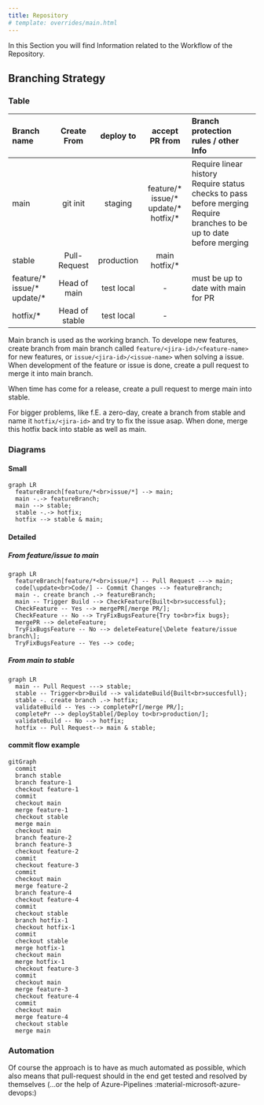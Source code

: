 ```yaml
---
title: Repository
# template: overrides/main.html
---
```


In this Section you will find Information related to the Workflow of the Repository.

## Branching Strategy

### Table

| Branch name                         |  Create From   | deploy to  |                  accept PR from                  | Branch protection rules / other Info                                                                                       |
| :---------------------------------- | :------------: | :--------: | :----------------------------------------------: | :------------------------------------------------------------------------------------------------------------------------- |
| main                                |    git init    |  staging   | feature/\*<br>issue/\*<br>update/\*<br>hotfix/\* | Require linear history<br>Require status checks to pass before merging<br>Require branches to be up to date before merging |
| stable                              |  Pull-Request  | production |                main<br>hotfix/\*                 |                                                                                                                            |
| feature/\*<br>issue/\*<br>update/\* |  Head of main  | test local |                        -                         | must be up to date with main for PR                                                                                        |
| hotfix/*                            | Head of stable | test local |                        -                         |

Main branch is used as the working branch. To develope new features, create branch from main branch called `feature/<jira-id>/<feature-name>` for new features, or `issue/<jira-id>/<issue-name>` when solving a issue. When development of the feature or issue is done, create a pull request to merge it into main branch.

When time has come for a release, create a pull request to merge main into stable.

For bigger problems, like f.E. a zero-day, create a branch from stable and name it `hotfix/<jira-id>` and try to fix the issue asap. When done, merge this hotfix back into stable as well as main.

### Diagrams

#### Small

``` mermaid
graph LR
  featureBranch[feature/*<br>issue/*] --> main;
  main -.-> featureBranch;
  main --> stable;
  stable -.-> hotfix;
  hotfix --> stable & main;
```

#### Detailed

##### From feature/issue to main

``` mermaid
graph LR
  featureBranch[feature/*<br>issue/*] -- Pull Request ---> main;
  code[\update<br>Code/] -- Commit Changes --> featureBranch;
  main -. create branch .-> featureBranch;
  main -- Trigger Build --> CheckFeature{Built<br>successful};
  CheckFeature -- Yes --> mergePR[/merge PR/];
  CheckFeature -- No --> TryFixBugsFeature{Try to<br>fix bugs};
  mergePR --> deleteFeature;
  TryFixBugsFeature -- No --> deleteFeature[\Delete feature/issue branch\];
  TryFixBugsFeature -- Yes --> code;
```

##### From main to stable

``` mermaid
graph LR
  main -- Pull Request ---> stable;
  stable -- Trigger<br>Build --> validateBuild{Built<br>succesfull};
  stable -. create branch .-> hotfix;
  validateBuild -- Yes --> completePr[/merge PR/];
  completePr --> deployStable[/Deploy to<br>production/];
  validateBuild -- No --> hotfix;
  hotfix -- Pull Request--> main & stable;
```

#### commit flow example

``` mermaid
gitGraph
  commit
  branch stable
  branch feature-1
  checkout feature-1
  commit
  checkout main
  merge feature-1
  checkout stable
  merge main
  checkout main
  branch feature-2
  branch feature-3
  checkout feature-2
  commit
  checkout feature-3
  commit
  checkout main
  merge feature-2
  branch feature-4
  checkout feature-4
  commit
  checkout stable
  branch hotfix-1
  checkout hotfix-1
  commit
  checkout stable
  merge hotfix-1
  checkout main
  merge hotfix-1
  checkout feature-3
  commit
  checkout main
  merge feature-3
  checkout feature-4
  commit
  checkout main
  merge feature-4
  checkout stable
  merge main
```

### Automation

Of course the approach is to have as much automated as possible, which also means that pull-request should in the end get tested and resolved by themselves (...or the help of Azure-Pipelines :material-microsoft-azure-devops:)
